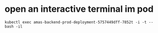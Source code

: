 # open an interactive terminal im pod
```
kubectl exec amas-backend-prod-deployment-5757449dff-7852t -i -t -- bash -il
```
